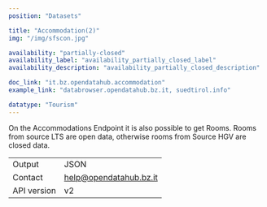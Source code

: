 ```yaml
---
position: "Datasets"

title: "Accommodation(2)"
img: "/img/sfscon.jpg"

availability: "partially-closed"
availability_label: "availability_partially_closed_label"
availability_description: "availability_partially_closed_description"

doc_link: "it.bz.opendatahub.accommodation"
example_link: "databrowser.opendatahub.bz.it, suedtirol.info"

datatype: "Tourism"
---
```


On the Accommodations Endpoint it is also possible to get Rooms.
Rooms from source LTS are open data, otherwise rooms from Source HGV are closed data.

|             |                        |
| :---------- | ---------------------- |
| Output      | JSON                   |
| Contact     | help@opendatahub.bz.it |
| API version | v2                     |
